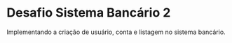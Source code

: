 # Desafio Sistema Bancário 2
Implementando a criação de usuário, conta e listagem no sistema bancário.
